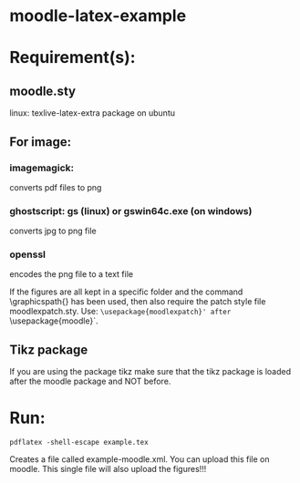 # moodle-latex-example

# Requirement(s):

## moodle.sty
linux: texlive-latex-extra package on ubuntu

## For image:

### imagemagick: 
converts pdf files to png

### ghostscript: gs (linux) or gswin64c.exe (on windows)
converts jpg to png file

### openssl
encodes the png file to a text file

If the figures are all kept in a specific folder and the command
\graphicspath{} has been used, then also require the patch style file
moodlexpatch.sty. Use: `\usepackage{moodlexpatch}' after `\usepackage{moodle}`.

## Tikz package
If you are using the package tikz make sure that the tikz package is
loaded after the moodle package and NOT before.

# Run:

    pdflatex -shell-escape example.tex

Creates a file called example-moodle.xml. You can upload this file on
moodle. This single file will also upload the figures!!!

